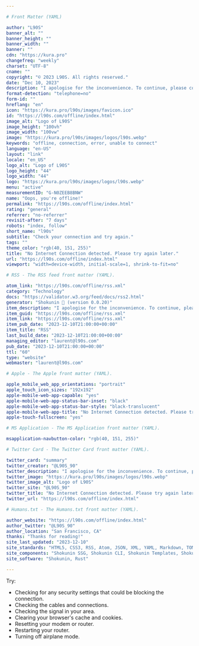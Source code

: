 ```yaml
---

# Front Matter (YAML)

author: "L90S"
banner_alt: ""
banner_height: ""
banner_width: ""
banner: ""
cdn: "https://kura.pro"
changefreq: "weekly"
charset: "UTF-8"
cname: ""
copyright: "© 2023 L90S. All rights reserved."
date: "Dec 10, 2023"
description: "I apologise for the inconvenience. To continue, please connect to a Wi-Fi network or enable cellular data"
format-detection: "telephone=no"
form-id: ""
hreflang: "en"
icon: "https://kura.pro/l90s/images/favicon.ico"
id: "https://l90s.com/offline/index.html"
image_alt: "Logo of L90S"
image_height: "100vh"
image_width: "100vw"
image: "https://kura.pro/l90s/images/logos/l90s.webp"
keywords: "offline, connection, error, unable to connect"
language: "en-US"
layout: "link"
locale: "en_US"
logo_alt: "Logo of L90S"
logo_height: "44"
logo_width: "44"
logo: "https://kura.pro/l90s/images/logos/l90s.webp"
menu: "active"
measurementID: "G-N0ZEEB8BNW"
name: "Oops, you're offline!"
permalink: "https://l90s.com/offline/index.html"
rating: "general"
referrer: "no-referrer"
revisit-after: "7 days"
robots: "index, follow"
short_name: "l90s"
subtitle: "Check your connection and try again."
tags: ""
theme_color: "rgb(40, 151, 255)"
title: "No Internet Connection detected. Please try again later."
url: "https://l90s.com/offline/index.html"
viewport: "width=device-width, initial-scale=1, shrink-to-fit=no"

# RSS - The RSS feed front matter (YAML).

atom_link: "https://l90s.com/offline/rss.xml"
category: "Technology"
docs: "https://validator.w3.org/feed/docs/rss2.html"
generator: "Shokunin 🦀 (version 0.0.20)"
item_description: "I apologise for the inconvenience. To continue, please connect to a Wi-Fi network or enable cellular data"
item_guid: "https://l90s.com/offline/rss.xml"
item_link: "https://l90s.com/offline/rss.xml"
item_pub_date: "2023-12-10T21:00:00+00:00"
item_title: "RSS"
last_build_date: "2023-12-10T21:00:00+00:00"
managing_editor: "laurent@l90s.com"
pub_date: "2023-12-10T21:00:00+00:00"
ttl: "60"
type: "website"
webmaster: "laurent@l90s.com"

# Apple - The Apple front matter (YAML).

apple_mobile_web_app_orientations: "portrait"
apple_touch_icon_sizes: "192x192"
apple-mobile-web-app-capable: "yes"
apple-mobile-web-app-status-bar-inset: "black"
apple-mobile-web-app-status-bar-style: "black-translucent"
apple-mobile-web-app-title: "No Internet Connection detected. Please try again later."
apple-touch-fullscreen: "yes"

# MS Application - The MS Application front matter (YAML).

msapplication-navbutton-color: "rgb(40, 151, 255)"

# Twitter Card - The Twitter Card front matter (YAML).

twitter_card: "summary"
twitter_creator: "@L90S_90"
twitter_description: "I apologise for the inconvenience. To continue, please connect to a Wi-Fi network or enable cellular data"
twitter_image: "https://kura.pro/l90s/images/logos/l90s.webp"
twitter_image_alt: "Logo of L90S"
twitter_site: "@L90S_90"
twitter_title: "No Internet Connection detected. Please try again later."
twitter_url: "https://l90s.com/offline/index.html"

# Humans.txt - The Humans.txt front matter (YAML).

author_website: "https://l90s.com/offline/index.html"
author_twitter: "@L90S_90"
author_location: "San Francisco, CA"
thanks: "Thanks for reading!"
site_last_updated: "2023-12-10"
site_standards: "HTML5, CSS3, RSS, Atom, JSON, XML, YAML, Markdown, TOML"
site_components: "Shokunin SSG, Shokunin CLI, Shokunin Templates, Shokunin Themes, Kaishi SSG, Kaishi CLI, Kaishi Templates, Kaishi Themes"
site_software: "Shokunin, Rust"

---
```


Try:

- Checking for any security settings that could be blocking the connection.
- Checking the cables and connections.
- Checking the signal in your area.
- Clearing your browser's cache and cookies.
- Resetting your modem or router.
- Restarting your router.
- Turning off airplane mode.
